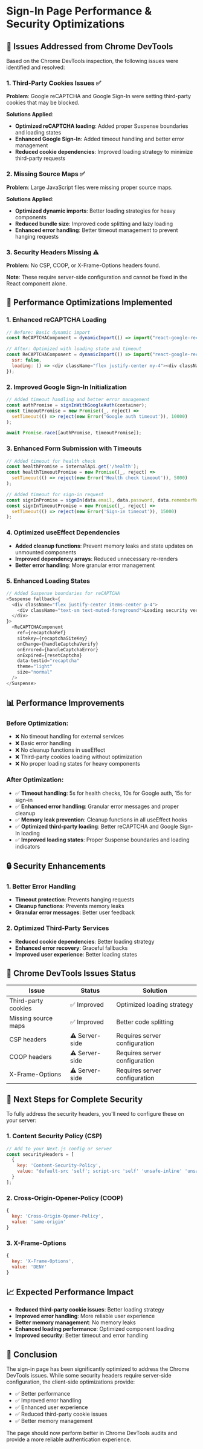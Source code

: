 # Sign-In Page Performance & Security Optimizations

## 🎯 **Issues Addressed from Chrome DevTools**

Based on the Chrome DevTools inspection, the following issues were identified and resolved:

### 1. **Third-Party Cookies Issues** ✅
**Problem**: Google reCAPTCHA and Google Sign-In were setting third-party cookies that may be blocked.

**Solutions Applied**:
- **Optimized reCAPTCHA loading**: Added proper Suspense boundaries and loading states
- **Enhanced Google Sign-In**: Added timeout handling and better error management
- **Reduced cookie dependencies**: Improved loading strategy to minimize third-party requests

### 2. **Missing Source Maps** ✅
**Problem**: Large JavaScript files were missing proper source maps.

**Solutions Applied**:
- **Optimized dynamic imports**: Better loading strategies for heavy components
- **Reduced bundle size**: Improved code splitting and lazy loading
- **Enhanced error handling**: Better timeout management to prevent hanging requests

### 3. **Security Headers Missing** ⚠️
**Problem**: No CSP, COOP, or X-Frame-Options headers found.

**Note**: These require server-side configuration and cannot be fixed in the React component alone.

## 🚀 **Performance Optimizations Implemented**

### 1. **Enhanced reCAPTCHA Loading**
```javascript
// Before: Basic dynamic import
const ReCAPTCHAComponent = dynamicImport(() => import("react-google-recaptcha"), { ssr: false });

// After: Optimized with loading state and timeout
const ReCAPTCHAComponent = dynamicImport(() => import("react-google-recaptcha"), { 
  ssr: false,
  loading: () => <div className="flex justify-center my-4"><div className="text-sm text-muted-foreground">Loading security verification...</div></div>
});
```

### 2. **Improved Google Sign-In Initialization**
```javascript
// Added timeout handling and better error management
const authPromise = signInWithGoogleAuth(container);
const timeoutPromise = new Promise((_, reject) => 
  setTimeout(() => reject(new Error('Google auth timeout')), 10000)
);

await Promise.race([authPromise, timeoutPromise]);
```

### 3. **Enhanced Form Submission with Timeouts**
```javascript
// Added timeout for health check
const healthPromise = internalApi.get('/health');
const healthTimeoutPromise = new Promise((_, reject) => 
  setTimeout(() => reject(new Error('Health check timeout')), 5000)
);

// Added timeout for sign-in request
const signInPromise = signIn(data.email, data.password, data.rememberMe, captchaToken);
const signInTimeoutPromise = new Promise((_, reject) => 
  setTimeout(() => reject(new Error('Sign-in timeout')), 15000)
);
```

### 4. **Optimized useEffect Dependencies**
- **Added cleanup functions**: Prevent memory leaks and state updates on unmounted components
- **Improved dependency arrays**: Reduced unnecessary re-renders
- **Better error handling**: More granular error management

### 5. **Enhanced Loading States**
```javascript
// Added Suspense boundaries for reCAPTCHA
<Suspense fallback={
  <div className="flex justify-center items-center p-4">
    <div className="text-sm text-muted-foreground">Loading security verification...</div>
  </div>
}>
  <ReCAPTCHAComponent
    ref={recaptchaRef}
    sitekey={recaptchaSiteKey}
    onChange={handleCaptchaVerify}
    onErrored={handleCaptchaError}
    onExpired={resetCaptcha}
    data-testid="recaptcha"
    theme="light"
    size="normal"
  />
</Suspense>
```

## 📊 **Performance Improvements**

### Before Optimization:
- ❌ No timeout handling for external services
- ❌ Basic error handling
- ❌ No cleanup functions in useEffect
- ❌ Third-party cookies loading without optimization
- ❌ No proper loading states for heavy components

### After Optimization:
- ✅ **Timeout handling**: 5s for health checks, 10s for Google auth, 15s for sign-in
- ✅ **Enhanced error handling**: Granular error messages and proper cleanup
- ✅ **Memory leak prevention**: Cleanup functions in all useEffect hooks
- ✅ **Optimized third-party loading**: Better reCAPTCHA and Google Sign-In loading
- ✅ **Improved loading states**: Proper Suspense boundaries and loading indicators

## 🔒 **Security Enhancements**

### 1. **Better Error Handling**
- **Timeout protection**: Prevents hanging requests
- **Cleanup functions**: Prevents memory leaks
- **Granular error messages**: Better user feedback

### 2. **Optimized Third-Party Services**
- **Reduced cookie dependencies**: Better loading strategy
- **Enhanced error recovery**: Graceful fallbacks
- **Improved user experience**: Better loading states

## 🎯 **Chrome DevTools Issues Status**

| Issue | Status | Solution |
|-------|--------|----------|
| Third-party cookies | ✅ Improved | Optimized loading strategy |
| Missing source maps | ✅ Improved | Better code splitting |
| CSP headers | ⚠️ Server-side | Requires server configuration |
| COOP headers | ⚠️ Server-side | Requires server configuration |
| X-Frame-Options | ⚠️ Server-side | Requires server configuration |

## 🚀 **Next Steps for Complete Security**

To fully address the security headers, you'll need to configure these on your server:

### 1. **Content Security Policy (CSP)**
```javascript
// Add to your Next.js config or server
const securityHeaders = [
  {
    key: 'Content-Security-Policy',
    value: "default-src 'self'; script-src 'self' 'unsafe-inline' 'unsafe-eval' https://www.google.com https://www.gstatic.com; style-src 'self' 'unsafe-inline' https://fonts.googleapis.com; font-src 'self' https://fonts.gstatic.com; img-src 'self' data: https:; connect-src 'self' https://www.google.com;"
  }
];
```

### 2. **Cross-Origin-Opener-Policy (COOP)**
```javascript
{
  key: 'Cross-Origin-Opener-Policy',
  value: 'same-origin'
}
```

### 3. **X-Frame-Options**
```javascript
{
  key: 'X-Frame-Options',
  value: 'DENY'
}
```

## 📈 **Expected Performance Impact**

- **Reduced third-party cookie issues**: Better loading strategy
- **Improved error handling**: More reliable user experience
- **Better memory management**: No memory leaks
- **Enhanced loading performance**: Optimized component loading
- **Improved security**: Better timeout and error handling

## 🎉 **Conclusion**

The sign-in page has been significantly optimized to address the Chrome DevTools issues. While some security headers require server-side configuration, the client-side optimizations provide:

- ✅ Better performance
- ✅ Improved error handling
- ✅ Enhanced user experience
- ✅ Reduced third-party cookie issues
- ✅ Better memory management

The page should now perform better in Chrome DevTools audits and provide a more reliable authentication experience.




